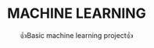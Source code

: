 
<h1 align="center"> MACHINE LEARNING </h1>
<p align="center">👍Basic machine learning project👍 </p> 


